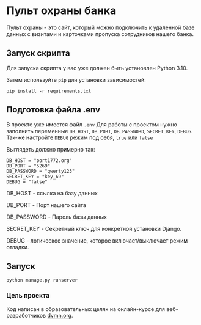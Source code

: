 # Пульт охраны банка
Пульт охраны - это сайт, который можно подключить к удаленной базе данных с визитами и карточками пропуска сотрудников нашего банка.

## Запуск скрипта

Для запуска скрипта у вас уже должен быть установлен Python 3.10.

Затем используйте ``` pip ``` для установки зависимостей:
```
pip install -r requirements.txt
```

## Подготовка файла .env
В проекте уже имеется файл ``` .env ``` Для работы с проектом нужно заполнить переменные ``` DB_HOST ```, ``` DB_PORT ```, ``` DB_PASSWORD ```, ``` SECRET_KEY ```,
``` DEBUG ```. Так-же настройте ``` DEBUG ``` режим под себя, ``` true ``` или ``` false ```

Выглядеть должно примерно так: 
```
DB_HOST = "port1772.org"
DB_PORT = "5269"
DB_PASSWORD = "qwerty123"
SECRET_KEY = "key_69"
DEBUG = "false"
```

DB_HOST - ссылка на базу данных

DB_PORT - Порт нашего сайта

DB_PASSWORD - Пароль базы данных

SECRET_KEY - Секретный ключ для конкретной установки Django.

DEBUG - логическое значение, которое включает/выключает режим отладки.

## Запуск
```
python manage.py runserver
```

### Цель проекта

Код написан в образовательных целях на онлайн-курсе для веб-разработчиков [dvmn.org](https://dvmn.org/).